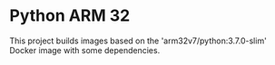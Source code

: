 # Python ARM 32

This project builds images based on the 'arm32v7/python:3.7.0-slim' Docker image with some dependencies.